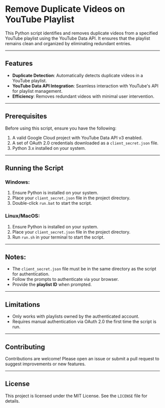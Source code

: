 # Remove Duplicate Videos on YouTube Playlist

This Python script identifies and removes duplicate videos from a specified YouTube playlist using the YouTube Data API. It ensures that the playlist remains clean and organized by eliminating redundant entries.

---

## Features

- **Duplicate Detection**: Automatically detects duplicate videos in a YouTube playlist.
- **YouTube Data API Integration**: Seamless interaction with YouTube's API for playlist management.
- **Efficiency**: Removes redundant videos with minimal user intervention.

---

## Prerequisites

Before using this script, ensure you have the following:

1. A valid Google Cloud project with YouTube Data API v3 enabled.
2. A set of OAuth 2.0 credentials downloaded as a `client_secret.json` file.
3. Python 3.x installed on your system.

---

## Running the Script

### Windows:

1. Ensure Python is installed on your system.
2. Place your `client_secret.json` file in the project directory.
3. Double-click `run.bat` to start the script.

### Linux/MacOS:

1. Ensure Python is installed on your system.
2. Place your `client_secret.json` file in the project directory.
3. Run `run.sh` in your terminal to start the script.

---

## Notes:

- The `client_secret.json` file must be in the same directory as the script for authentication.
- Follow the prompts to authenticate via your browser.
- Provide the **playlist ID** when prompted.

---

## Limitations

- Only works with playlists owned by the authenticated account.
- Requires manual authentication via OAuth 2.0 the first time the script is run.

---

## Contributing

Contributions are welcome! Please open an issue or submit a pull request to suggest improvements or new features.

---

## License

This project is licensed under the MIT License. See the `LICENSE` file for details.
